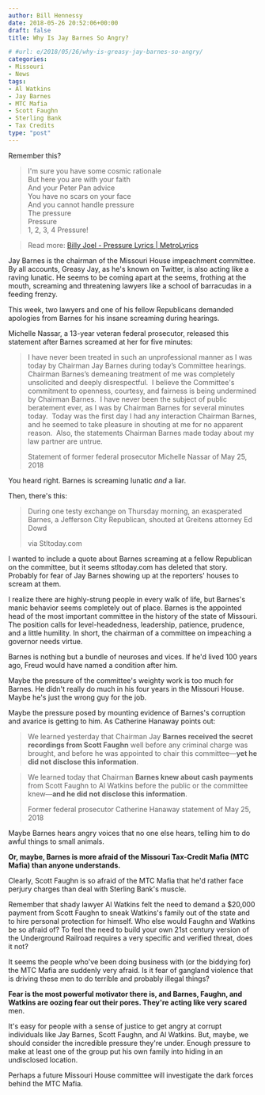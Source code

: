 ```yaml
---
author: Bill Hennessy
date: 2018-05-26 20:52:06+00:00
draft: false
title: Why Is Jay Barnes So Angry?

# #url: e/2018/05/26/why-is-greasy-jay-barnes-so-angry/
categories:
- Missouri
- News
tags:
- Al Watkins
- Jay Barnes
- MTC Mafia
- Scott Faughn
- Sterling Bank
- Tax Credits
type: "post"
---
```





Remember this?







> 

> 
> I'm sure you have some cosmic rationale  
But here you are with your faith  
And your Peter Pan advice  
You have no scars on your face  
And you cannot handle pressure  
The pressure  
Pressure  
1, 2, 3, 4 Pressure!  
  

> 
> Read more: [Billy Joel - Pressure Lyrics | MetroLyrics](https://www.metrolyrics.com/pressure-lyrics-billy-joel.html#ixzz5GdmHNfT0) 







Jay Barnes is the chairman of the Missouri House impeachment committee. By all accounts, Greasy Jay, as he's known on Twitter, is also acting like a raving lunatic. He seems to be coming apart at the seems, frothing at the mouth, screaming and threatening lawyers like a school of barracudas in a feeding frenzy.







This week, two lawyers and one of his fellow Republicans demanded apologies from Barnes for his insane screaming during hearings.







Michelle Nassar, a 13-year veteran federal prosecutor, released this statement after Barnes screamed at her for five minutes:







> 

> 
> I have never been treated in such an unprofessional manner as I was today by Chairman Jay Barnes during today’s Committee hearings. Chairman Barnes’s demeaning treatment of me was completely unsolicited and deeply disrespectful.  I believe the Committee's commitment to openness, courtesy, and fairness is being undermined by Chairman Barnes.  I have never been the subject of public beratement ever, as I was by Chairman Barnes for several minutes today.  Today was the first day I had any interaction Chairman Barnes, and he seemed to take pleasure in shouting at me for no apparent reason.  Also, the statements Chairman Barnes made today about my law partner are untrue.
> 
> Statement of former federal prosecutor Michelle Nassar of May 25, 2018







You heard right. Barnes is screaming lunatic *and* a liar. 







Then, there's this:







> 

> 
> During one testy exchange on Thursday morning, an exasperated Barnes, a Jefferson City Republican, shouted at Greitens attorney Ed Dowd
> 
> via Stltoday.com







I wanted to include a quote about Barnes screaming at a fellow Republican on the committee, but it seems stltoday.com has deleted that story. Probably for fear of Jay Barnes showing up at the reporters' houses to scream at them.







I realize there are highly-strung people in every walk of life, but Barnes's manic behavior seems completely out of place. Barnes is the appointed head of the most important committee in the history of the state of Missouri. The position calls for level-headedness, leadership, patience, prudence, and a little humility. In short, the chairman of a committee on impeaching a governor needs virtue.







Barnes is nothing but a bundle of neuroses and vices. If he'd lived 100 years ago, Freud would have named a condition after him.







Maybe the pressure of the committee's weighty work is too much for Barnes. He didn't really do much in his four years in the Missouri House. Maybe he's just the wrong guy for the job. 







Maybe the pressure posed by mounting evidence of Barnes's corruption and avarice is getting to him. As Catherine Hanaway points out:







> 

> 
> We learned yesterday that Chairman Jay **Barnes received the secret recordings from Scott Faughn** well before any criminal charge was brought, and before he was appointed to chair this committee—**yet he did not disclose this information**.
> 
> 

> 
> We learned today that Chairman **Barnes knew about cash payments** from Scott Faughn to Al Watkins before the public or the committee knew—**and he did not disclose this information**.
> 
> Former federal prosecutor Catherine Hanaway statement of May 25, 2018







Maybe Barnes hears angry voices that no one else hears, telling him to do awful things to small animals. 







**Or, maybe, Barnes is more afraid of the Missouri Tax-Credit Mafia (MTC Mafia) than anyone understands.**







Clearly, Scott Faughn is so afraid of the MTC Mafia that he'd rather face perjury charges than deal with Sterling Bank's muscle.







Remember that shady lawyer Al Watkins felt the need to demand a $20,000 payment from Scott Faughn to sneak Watkins's family out of the state and to hire personal protection for himself. Who else would Faughn and Watkins be so afraid of? To feel the need to build your own
21st century version of the Underground Railroad requires a very specific and verified threat, does it not?







It seems the people who've been doing business with (or the
biddying for) the MTC Mafia are suddenly very afraid. Is it fear of gangland violence that is driving these men to do terrible and probably illegal things?







**Fear is the most powerful motivator there is, and Barnes, Faughn, and Watkins are oozing fear out their pores. They're acting like very scared** men.







It's easy for people with a sense of justice to get angry at corrupt individuals like Jay Barnes, Scott Faughn, and Al Watkins. But, maybe, we should consider the incredible pressure they're under. Enough pressure to make at least one of the group put his own family into hiding in an undisclosed location.







Perhaps a future Missouri House committee will investigate the dark forces behind the MTC Mafia.



